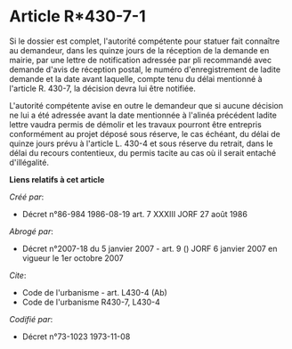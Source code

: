 # Article R*430-7-1

Si le dossier est complet, l'autorité compétente pour statuer fait connaître au demandeur, dans les quinze jours de la
réception de la demande en mairie, par une lettre de notification adressée par pli recommandé avec demande d'avis de
réception postal, le numéro d'enregistrement de ladite demande et la date avant laquelle, compte tenu du délai mentionné à
l'article R. 430-7, la décision devra lui être notifiée.

L'autorité compétente avise en outre le demandeur que si aucune décision ne lui a été adressée avant la date mentionnée à
l'alinéa précédent ladite lettre vaudra permis de démolir et les travaux pourront être entrepris conformément au projet
déposé sous réserve, le cas échéant, du délai de quinze jours prévu à l'article L. 430-4 et sous réserve du retrait, dans le
délai du recours contentieux, du permis tacite au cas où il serait entaché d'illégalité.

**Liens relatifs à cet article**

_Créé par_:

  - Décret n°86-984 1986-08-19 art. 7 XXXIII JORF 27 août 1986

_Abrogé par_:

  - Décret n°2007-18 du 5 janvier 2007 - art. 9 () JORF 6 janvier 2007 en vigueur le 1er octobre 2007

_Cite_:

  - Code de l'urbanisme - art. L430-4 (Ab)
  - Code de l'urbanisme R430-7, L430-4

_Codifié par_:

  - Décret n°73-1023 1973-11-08
